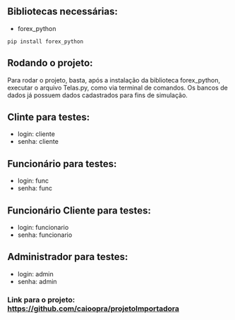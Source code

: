 ## Bibliotecas necessárias:

- forex_python
```
pip install forex_python
```

## Rodando o projeto:
Para rodar o projeto, basta, após a instalação da biblioteca forex_python, executar o arquivo Telas.py, como via terminal de comandos.
Os bancos de dados já possuem dados cadastrados para fins de simulação.
## Clinte para testes:
- login: cliente
- senha: cliente

## Funcionário para testes:
- login: func
- senha: func

## Funcionário Cliente para testes:
- login: funcionario
- senha: funcionario

## Administrador para testes: 
- login: admin
- senha: admin

### Link para o projeto: https://github.com/caioopra/projetoImportadora
